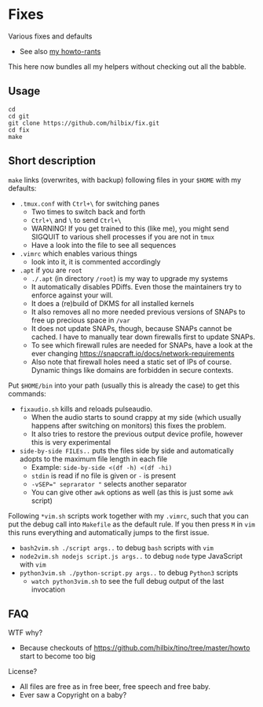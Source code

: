 # Fixes

Various fixes and defaults

- See also [my howto-rants](https://github.com/hilbix/tino/tree/master/howto)

This here now bundles all my helpers without checking out all the babble.


## Usage

	cd
	cd git
	git clone https://github.com/hilbix/fix.git
	cd fix
	make


## Short description

`make` links (overwrites, with backup) following files in your `$HOME` with my defaults:

- `.tmux.conf` with `Ctrl+\` for switching panes
  - Two times to switch back and forth
  - `Ctrl+\` and `\` to send `Ctrl+\`
  - WARNING!  If you get trained to this (like me), you might send SIGQUIT to various shell processes if you are not in `tmux`
  - Have a look into the file to see all sequences
- `.vimrc` which enables various things
  - look into it, it is commented accordingly
- `.apt` if you are `root`
  - `./.apt` (in directory `/root`) is my way to upgrade my systems
  - It automatically disables PDiffs.  Even those the maintainers try to enforce against your will.
  - It does a (re)build of DKMS for all installed kernels
  - It also removes all no more needed previous versions of SNAPs to free up precious space in `/var`
  - It does not update SNAPs, though, because SNAPs cannot be cached.  I have to manually tear down firewalls first to update SNAPs.
  - To see which firewall rules are needed for SNAPs, have a look at the ever changing https://snapcraft.io/docs/network-requirements
  - Also note that firewall holes need a static set of IPs of course.  Dynamic things like domains are forbidden in secure contexts.

Put `$HOME/bin` into your path (usually this is already the case) to get this commands:

- `fixaudio.sh` kills and reloads pulseaudio.
  - When the audio starts to sound crappy at my side (which usually happens after switching on monitors) this fixes the problem.
  - It also tries to restore the previous output device profile, however this is very experimental
- `side-by-side FILEs..` puts the files side by side and automatically adopts to the maximum file length in each file
  - Example: `side-by-side <(df -h) <(df -hi)`
  - `stdin` is read if no file is given or `-` is present
  - `-vSEP=" seprarator "` selects another separator
  - You can give other `awk` options as well (as this is just some `awk` script)

Following `*vim.sh` scripts work together with my `.vimrc`, such that you can put the debug call into `Makefile` as the default rule.
If you then press `M` in `vim` this runs everything and automatically jumps to the first issue.

- `bash2vim.sh ./script args..` to debug `bash` scripts with `vim`
- `node2vim.sh nodejs script.js args..` to debug `node` type JavaScript with `vim`
- `python3vim.sh ./python-script.py args..` to debug `Python3` scripts
  - `watch python3vim.sh` to see the full debug output of the last invocation



## FAQ

WTF why?

- Because checkouts of <https://github.com/hilbix/tino/tree/master/howto> start to become too big

License?

- All files are free as in free beer, free speech and free baby.
- Ever saw a Copyright on a baby?

